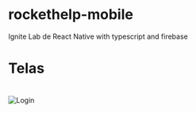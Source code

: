 # rockethelp-mobile
Ignite Lab de React Native with typescript and firebase


# Telas
# 
 ![Login](https://user-images.githubusercontent.com/32522338/222923267-a065e423-f382-4ea8-8e52-26247d9be8c8.jpeg)
# 
